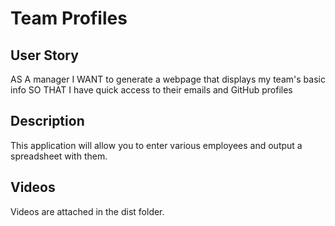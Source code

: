 # Team Profiles

## User Story

AS A manager
I WANT to generate a webpage that displays my team's basic info
SO THAT I have quick access to their emails and GitHub profiles

## Description

This application will allow you to enter various employees and output a spreadsheet with them.

## Videos

Videos are attached in the dist folder.

